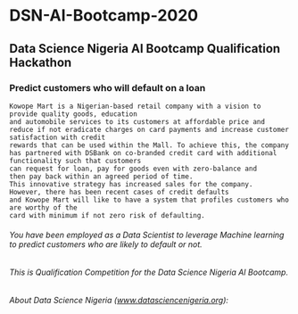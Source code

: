 # DSN-AI-Bootcamp-2020
## Data Science Nigeria AI Bootcamp Qualification Hackathon

###       Predict customers who will default on a loan
    Kowope Mart is a Nigerian-based retail company with a vision to provide quality goods, education 
    and automobile services to its customers at affordable price and 
    reduce if not eradicate charges on card payments and increase customer satisfaction with credit
    rewards that can be used within the Mall. To achieve this, the company 
    has partnered with DSBank on co-branded credit card with additional functionality such that customers 
    can request for loan, pay for goods even with zero-balance and 
    then pay back within an agreed period of time. 
    This innovative strategy has increased sales for the company. 
    However, there has been recent cases of credit defaults 
    and Kowope Mart will like to have a system that profiles customers who are worthy of the 
    card with minimum if not zero risk of defaulting.

###### You have been employed as a Data Scientist to leverage Machine learning to predict customers who are likely to default or not.

###### This is Qualification Competition for the Data Science Nigeria AI Bootcamp.

###### About Data Science Nigeria (www.datasciencenigeria.org):
